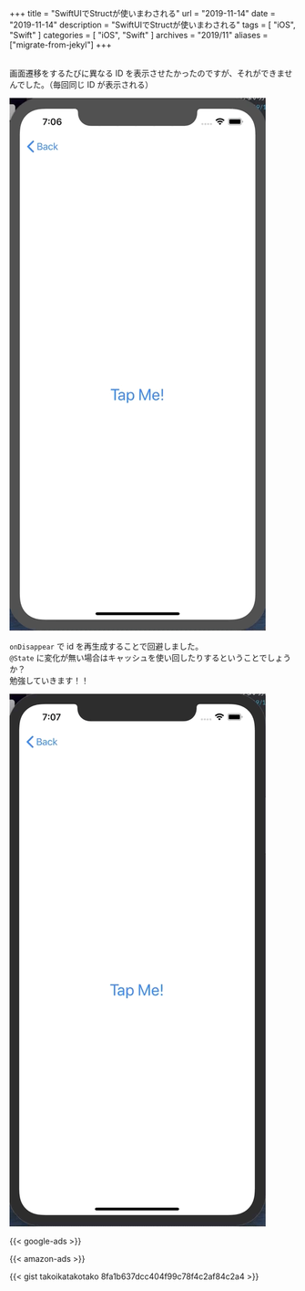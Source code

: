 +++
title =  "SwiftUIでStructが使いまわされる"
url = "2019-11-14"
date = "2019-11-14"
description = "SwiftUIでStructが使いまわされる"
tags = [
    "iOS", "Swift"
]
categories = [
    "iOS", "Swift"
]
archives = "2019/11"
aliases = ["migrate-from-jekyl"]
+++

<br>
画面遷移をするたびに異なる ID を表示させたかったのですが、それができませんでした。（毎回同じ ID が表示される）

![同じIDが表示される](1.gif)

`onDisappear` で id を再生成することで回避しました。  
`@State` に変化が無い場合はキャッシュを使い回したりするということでしょうか？   
勉強していきます！！

![同じIDが表示される](2.gif)

<!-- Google Ads -->
{{< google-ads >}}

<!-- Amazon Ads -->
{{< amazon-ads >}}

{{< gist takoikatakotako 8fa1b637dcc404f99c78f4c2af84c2a4 >}}
